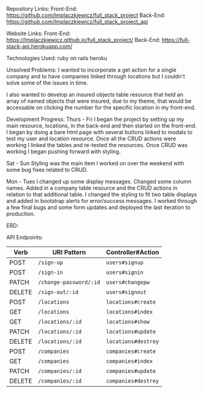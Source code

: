 Repository Links:
Front-End: https://github.com/lmplaczkiewicz/full_stack_project
Back-End: https://github.com/lmplaczkiewicz/full_stack_project_api

Website Links:
Front-End: https://lmplaczkiewicz.github.io/full_stack_project/
Back-End: https://full-stack-api.herokuapp.com/

Technologies Used:
ruby on rails
heroku

Unsolved Problems:
I wanted to incorporate a get action for a single company and to have companies linked through locations but I couldn't solve some of the issues in time.

I also wanted to develop an insured objects table resource that held an array of named objects that were insured, due to my theme, that would be accessable on clicking the number for the specific location in my front-end. 

Development Progress:
Thurs - Fri
I began the project by setting up my main resource, locations, in the back-end and then started on the front-end. I began by doing a bare html page with several buttons linked to modals to test my user and location resource. Once all the CRUD actions were working I linked the tables and re-tested the resources. Once CRUD was working I began pushing forward with styling.

Sat - Sun
Styling was the main item I worked on over the weekend with some bug fixes related to CRUD.

Mon - Tues
I changed up some display messages. Changed some column names. Added in a company table resource and the CRUD actions in relation to that additional table. I changed the styling to fit two table displays and added in bootstrap alerts for error/success messages. I worked through a few final bugs and some form updates and deployed the last iteration to production.

ERD:

API Endpoints:

| Verb   | URI Pattern            | Controller#Action |
|--------|------------------------|-------------------|
| POST   | `/sign-up`             | `users#signup`    |
| POST   | `/sign-in`             | `users#signin`    |
| PATCH  | `/change-password/:id` | `users#changepw`  |
| DELETE | `/sign-out/:id`        | `users#signout`   |
| POST   | `/locations`           | `locations#create`|
| GET    | `/locations`           | `locations#index` |
| GET    | `/locations/:id`       | `locations#show`  |
| PATCH  | `/locations/:id`       | `locations#update`|
| DELETE | `/locations/:id`       |`locations#destroy`|
| POST   | `/companies`           | `companies#create`|
| GET    | `/companies`           | `companies#index` |
| PATCH  | `/companies/:id`       | `companies#update`|
| DELETE | `/companies/:id`       |`companies#destroy`|
